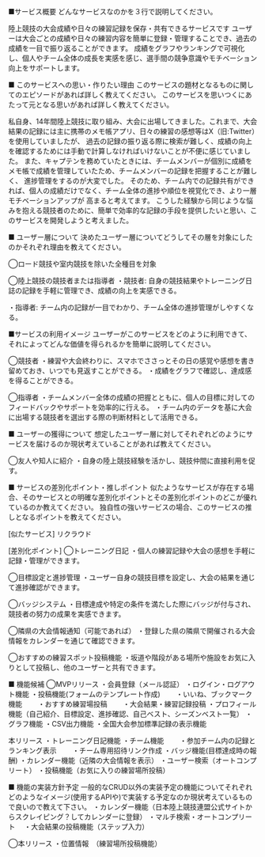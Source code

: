 ■サービス概要
どんなサービスなのかを３行で説明してください。

陸上競技の大会成績や日々の練習記録を保存・共有できるサービスです
ユーザーは大会ごとの成績や日々の練習内容を簡単に登録・管理することでき、過去の成績を一目で振り返ることができます。
成績をグラフやランキングで可視化し、個人やチーム全体の成長を実感を感じ、選手間の競争意識やモチベーション向上をサポートします。

■ このサービスへの思い・作りたい理由
このサービスの題材となるものに関してのエピソードがあれば詳しく教えてください。
このサービスを思いつくにあたって元となる思いがあれば詳しく教えてください。

私自身、14年間陸上競技に取り組み、大会に出場してきました。これまで、大会結果の記録には主に携帯のメモ帳アプリ、日々の練習の感想等はX（旧:Twitter）を使用していましたが、
過去の記録の振り返る際に検索が難しく、成績の向上を確認するためには手動で計算しなければいけないことが不便に感じていました。
また、キャプテンを務めていたときには、チームメンバーが個別に成績をメモ帳で成績を管理していたため、チームメンバーの記録を把握することが難しく、
進捗管理をするのが大変でした。
そのため、チーム内での記録共有ができれば、個人の成績だけでなく、チーム全体の進捗や順位を視覚化でき、より一層モチベーションアップが
高まると考えてます。
こうした経験から同じような悩みを抱える競技者のために、簡単で効率的な記録の手段を提供したいと思い、このサービスを開発しようと考えました。

■ ユーザー層について
決めたユーザー層についてどうしてその層を対象にしたのかそれぞれ理由を教えてください。

◯ロード競技や室内競技を除いた全種目を対象

◯陸上競技の競技者または指導者
 ・競技者:
   自身の競技結果やトレーニング日誌の記録を手軽に管理でき、成績の向上を実感できる。

 ・指導者:
   チーム内の記録が一目でわかり、チーム全体の進捗管理がしやすくなる。

■サービスの利用イメージ
ユーザーがこのサービスをどのように利用できて、それによってどんな価値を得られるかを簡単に説明してください。

◯競技者
・練習や大会終わりに、スマホでささっとその日の感覚や感想を書き留めておき、いつでも見返すことができる。
・成績をグラフで確認し、達成感を得ることができる。

◯指導者
・チームメンバー全体の成績の把握とともに、個人の目標に対してのフィードバックやサポートを効率的に行える。
・チーム内のデータを基に大会に出場する競技者を選出する際の判断材料として活用できる。

■ ユーザーの獲得について
想定したユーザー層に対してそれぞれどのようにサービスを届けるのか現状考えていることがあれば教えてください。

◯友人や知人に紹介
 ・自身の陸上競技経験を活かし、競技仲間に直接利用を促す。

■ サービスの差別化ポイント・推しポイント
似たようなサービスが存在する場合、そのサービスとの明確な差別化ポイントとその差別化ポイントのどこが優れているのか教えてください。
独自性の強いサービスの場合、このサービスの推しとなるポイントを教えてください。

[似たサービス] リクラウド

[差別化ポイント]
◯トレーニング日記
・個人の練習記録や大会の感想を手軽に記録・管理ができます。

◯目標設定と進捗管理
・ユーザー自身の競技目標を設定し、大会の結果を通じて進捗確認ができます。

◯バッジシステム
・目標達成や特定の条件を満たした際にバッジが付与され、競技者の努力の成果を実感できます。

◯隣県の大会情報通知（可能であれば）
・登録した県の隣県で開催される大会情報をカレンダーを通じて確認できます。

◯おすすめの練習スポット投稿機能
・坂道や階段がある場所や施設をお気に入りとして投稿し、他のユーザーと共有できます。

■ 機能候補
◯MVPリリース
・会員登録（メール認証）
・ログイン・ログアウト機能
・投稿機能(フォームのテンプレート作成)
　　・いいね、ブックマーク機能
　　・おすすめ練習場投稿
　　・大会結果・練習記録投稿
・プロフィール機能（自己紹介、目標設定、進捗確認、自己ベスト、シーズンベスト一覧）
・グラフ機能
・CSV出力機能
・全国大会参加標準記録の表示機能

本リリース
・トレーニング日記機能
・チーム機能
　　・参加チーム内の記録とランキング表示
　　・チーム専用招待リンク作成
・バッジ機能(目標達成時の報酬)
・カレンダー機能（近隣の大会情報を表示）
・ユーザー検索（オートコンプリート）
・投稿機能（お気に入りの練習場所投稿）

■ 機能の実装方針予定
一般的なCRUD以外の実装予定の機能についてそれぞれどのようなイメージ(使用するAPIや)で実装する予定なのか現状考えているもので良いので教えて下さい。
・カレンダー機能（日本陸上競技連盟公式サイトからスクレイピング？してカレンダーに登録）
・マルチ検索・オートコンプリート　
・大会結果の投稿機能（ステップ入力）

◯本リリース
・位置情報　（練習場所投稿機能）